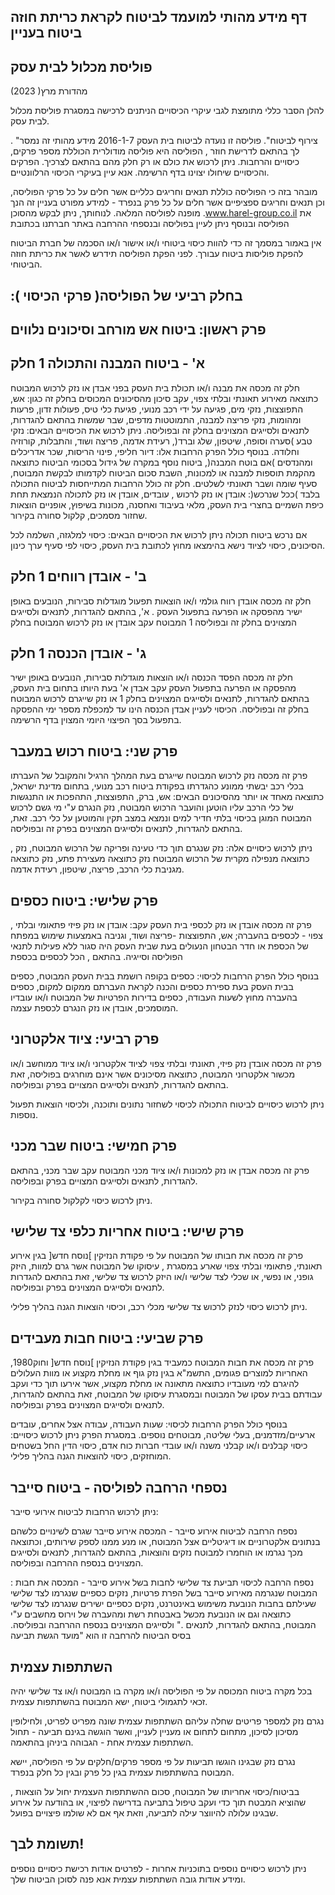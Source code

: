 <!-- image -->

## דף מידע מהותי למועמד לביטוח לקראת כריתת חוזה ביטוח בעניין

## פוליסת מכלול לבית עסק

(2023 )מהדורת מרץ

להלן הסבר כללי מתומצת לגבי עיקרי הכיסויים הניתנים לרכישה במסגרת פוליסת מכלול לבית עסק.

. "צירוף לביטוח". פוליסה זו נועדה לביטוח בית העסק 2016-1-7 מידע מהותי זה נמסר לך בהתאם לדרישת חוזר , הפוליסה היא פוליסה מודולרית הכוללת מספר פרקים, כיסויים והרחבות. ניתן לרכוש את כולם או רק חלק מהם בהתאם לצרכיך. הפרקים והכיסויים שיחולו יצוינו בדף הרשימה. אנא עיין בעיקרי הכיסוי הרלוונטיים.

מובהר בזה כי הפוליסה כוללת תנאים וחריגים כלליים אשר חלים על כל פרקי הפוליסה, וכן תנאים וחריגים ספציפיים אשר חלים על כל פרק בנפרד - למידע מפורט בעניין זה הנך מופנה לפוליסה המלאה. לנוחותך, ניתן לבקש מהסוכן .www.harel-group.co.il את הפוליסה ובנוסף ניתן לעיין בפוליסה ובנספחי ההרחבה באתר חברתנו בכתובת

אין באמור במסמך זה כדי להוות כיסוי ביטוחי ו/או אישור ו/או הסכמה של חברת הביטוח להפקת פוליסות ביטוח עבורך. לפני הפקת הפוליסה תידרש לאשר את כריתת חוזה הביטוחי.

<!-- image -->

## :( פרקי הכיסוי )בחלק רביעי של הפוליסה

## פרק ראשון: ביטוח אש מורחב וסיכונים נלווים

## א' - ביטוח המבנה והתכולה 1 חלק

חלק זה מכסה את מבנה ו/או תכולת בית העסק בפני אבדן או נזק לרכוש המבוטח כתוצאה מאירוע תאונתי ובלתי צפוי, עקב סיכון מהסיכונים המכוסים בחלק זה כגון: אש, התפוצצות, נזקי מים, פגיעה על ידי רכב מנועי, פגיעת כלי טיס, פעולות זדון, פרעות ומהומות, נזקי פריצה למבנה, התמוטטות מדפים, שבר שמשות בהתאם להגדרות, לתנאים ולסייגים המצוינים בחלק זה ובפוליסה. ניתן לרכוש את הכיסויים הבאים: נזקי טבע )סערה וסופה, שיטפון, שלג וברד(, רעידת אדמה, פריצה ושוד, והתבלות, קורוזיה וחלודה. בנוסף כולל הפרק הרחבות אלו: דיור חליפי, פינוי הריסות, שכר אדריכלים ומהנדסים )אם בוטח המבנה(, ביטוח נוסף במקרה של גידול בסכומי הביטוח כתוצאה מהקמת תוספות למבנה או למכונות, השבת סכום הביטוח לקדמותו לבקשת המבוטח, סעיף שומה ושבר תאונתי לשלטים. חלק זה כולל הרחבות המתייחסות לביטוח התכולה בלבד )ככל שנרכש(: אובדן או נזק לרכוש , עובדים, אובדן או נזק לתכולה הנמצאת תחת כיפת השמיים בחצרי בית העסק, מלאי בעיבוד ואחסנה, מכונות בשיפוץ, אופניים הוצאות שחזור מסמכים, קלקול סחורה בקירור.

אם נרכש ביטוח תכולה ניתן לרכוש  את הכיסויים  הבאים: כיסוי למלגזה, השלמה לכל הסיכונים, כיסוי לציוד נישא בהימצאו מחוץ לכתובת בית העסק, כיסוי לפי סעיף ערך כינון.

## ב' - אובדן רווחים 1 חלק

חלק זה מכסה אובדן רווח גולמי ו/או הוצאות תפעול מוגדלות סבירות, הנובעים באופן ישיר מהפסקה או הפרעה בתפעול העסק . א', בהתאם להגדרות, לתנאים ולסייגים המצוינים בחלק זה ובפוליסה 1 המבוטח עקב אובדן או נזק לרכוש המבוטח בחלק

## ג' - אובדן הכנסה 1 חלק

חלק זה מכסה הפסד הכנסה ו/או הוצאות מוגדלות סבירות, הנובעים באופן ישיר מהפסקה או הפרעה בתפעול העסק עקב אבדן א' בעת היותו בתחום בית העסק, בהתאם להגדרות, לתנאים ולסייגים המצוינים בחלק 1 או נזק שייגרם לרכוש המבוטח בחלק זה ובפוליסה. הכיסוי לעניין אבדן הכנסה הינו עד למכפלת מספר ימי ההפסקה בתפעול בסך הפיצוי היומי המצוין בדף הרשימה.

## פרק שני: ביטוח רכוש במעבר

פרק זה מכסה נזק לרכוש המבוטח שייגרם בעת המהלך הרגיל והמקובל של העברתו בכלי רכב יבשתי ממונע כהגדרתו בפקודת ביטוח רכב מנועי, בתחום מדינת ישראל, כתוצאה מאחד או יותר מהסיכונים הבאים: אש, ברק, התפוצצות, התהפכות או התנגשות של כלי הרכב עליו הוטען והועבר הרכוש המבוטח, נזק הנגרם ע"י מי גשם לרכוש המבוטח המוגן בכיסוי בלתי חדיר למים ונמצא במצב תקין והמוטען על כלי רכב. זאת, בהתאם להגדרות, לתנאים ולסייגים המצוינים בפרק זה ובפוליסה.

, ניתן לרכוש כיסויים אלה: נזק שנגרם תוך כדי טעינה ופריקה של הרכוש המבוטח, נזק כתוצאה מנפילה מקרית של הרכוש המבוטח נזק כתוצאה מעצירת פתע, נזק כתוצאה מגניבת כלי הרכב, פריצה, שיטפון, רעידת אדמה.

## פרק שלישי: ביטוח כספים

, פרק זה מכסה אובדן או נזק לכספי בית העסק עקב: אובדן או נזק פיזי פתאומי ובלתי צפוי - לכספים בהעברה; אש, התפוצצות -פריצה ושוד, וגניבה באמצעות שימוש במפתח של הכספת או חדר הבטחון הנעולים בעת שבית העסק היה סגור ללא פעילות לתנאי הפוליסה וסייגיה. בהתאם , הכל לכספים בכספת

בנוסף כולל הפרק הרחבות לכיסוי: כספים בקופה רושמת בבית העסק המבוטח, כספים בבית העסק בעת ספירת כספים והכנה לקראת העברתם ממקום למקום, כספים בהעברה מחוץ לשעות העבודה, כספים בדירות הפרטיות של המבוטח ו/או עובדיו המוסמכים, אובדן או נזק הנגרם לכספת עצמה.

<!-- image -->

## פרק רביעי: ציוד אלקטרוני

פרק זה מכסה אובדן נזק פיזי, תאונתי ובלתי צפוי לציוד אלקטרוני ו/או ציוד ממוחשב ו/או מכשור אלקטרוני המבוטח, כתוצאה מסיכונים אשר אינם מוחרגים בפוליסה, זאת בהתאם להגדרות, לתנאים ולסייגים המצויים בפרק ובפוליסה.

ניתן לרכוש כיסויים לביטוח התכולה לכיסוי לשחזור נתונים ותוכנה, ולכיסוי הוצאות תפעול נוספות.

## פרק חמישי: ביטוח שבר מכני

פרק זה מכסה אבדן או נזק למכונות ו/או ציוד מכני המבוטח עקב שבר מכני, בהתאם להגדרות, לתנאים ולסייגים המצויים בפרק ובפוליסה.

ניתן לרכוש כיסוי לקלקול סחורה בקירור.

## פרק שישי: ביטוח אחריות כלפי צד שלישי

פרק זה מכסה את חבותו של המבוטח על פי פקודת הנזיקין ]נוסח חדש[ בגין אירוע תאונתי, פתאומי ובלתי צפוי שארע במסגרת , עיסוקו של המבוטח אשר גרם למוות, היזק גופני, או נפשי, או שכלי לצד שלישי ו/או היזק לרכוש צד שלישי, זאת בהתאם להגדרות לתנאים ולסייגים המצוינים בפרק ובפוליסה.

ניתן לרכוש כיסוי לנזק לרכוש צד שלישי מכלי רכב, וכיסוי הוצאות הגנה בהליך פלילי.

## פרק שביעי: ביטוח חבות מעבידים

,1980פרק זה מכסה את חבות המבוטח כמעביד בגין פקודת הנזיקין ]נוסח חדש[ וחוק האחריות למוצרים פגומים, התשמ"א בגין נזק גוף או מחלת מקצוע או מוות העלולים להיגרם למי מעובדיו כתוצאה מתאונה או מחלת מקצוע, אשר אירעו תוך כדי ועקב עבודתם בבית עסקו של המבוטח ובמסגרת עיסוקו של המבוטח, זאת בהתאם להגדרות, לתנאים ולסייגים המצוינים בפרק ובפוליסה.

בנוסף כולל הפרק הרחבות לכיסוי: שעות העבודה, עבודה אצל אחרים, עובדים ארעיים/מזדמנים, בעלי שליטה, מבוטחים נוספים. במסגרת הפרק ניתן לרכוש כיסויים: כיסוי קבלנים ו/או קבלני משנה ו/או עובדי חברות כוח אדם, כיסוי הדין החל בשטחים המוחזקים, כיסוי להוצאות הגנה בהליך פלילי.

## נספחי הרחבה לפוליסה - ביטוח סייבר

ניתן לרכוש הרחבות לביטוח אירועי סייבר:

נספח הרחבה לביטוח אירוע סייבר - המכסה אירוע סייבר שגרם לשינויים כלשהם בנתונים אלקטרוניים או דיגיטליים אצל המבוטח, או מנע ממנו לספק שירותים, וכתוצאה מכך נגרמו או הוחמרו למבוטח נזקים והוצאות, בהתאם להגדרות, לתנאים ולסייגים המצוינים בנספח ההרחבה ובפוליסה.

: נספח הרחבה לכיסוי תביעת צד שלישי לחבות בשל אירוע סייבר - המכסה את חבות המבוטח שנגרמה מאירוע סייבר בשל הפרת פרטיות, נזקים כספיים שנגרמו לצד שלישי שעילתם בחבות הנובעת משימוש באינטרנט, נזקים כספיים ישירים שנגרמו לצד שלישי כתוצאה וגם או הנובעת מכשל באבטחת רשת ומהעברה של וירוס מחשבים ע"י המבוטח, בהתאם להגדרות, לתנאים ." ולסייגים המצוינים בנספח ההרחבה ובפוליסה. בסיס הביטוח להרחבה זו הוא "מועד הגשת תביעה

## השתתפות עצמית

בכל מקרה ביטוח המכוסה על פי הפוליסה ו/או מקרה בו המבוטח ו/או צד שלישי יהיה זכאי לתגמולי ביטוח, ישא המבוטח בהשתתפות עצמית.

נגרם נזק למספר פריטים שחלה עליהם השתתפות עצמית שונה מפריט לפריט, ולחילופין מסיכון לסיכון, מתחום לתחום או מעניין לעניין, ואשר הוגשה בגינם תביעה - תחול השתתפות עצמית אחת - הגבוהה ביניהן בהתאמה.

נגרם נזק שבגינו הוגשו תביעות על פי מספר פרקים/חלקים על פי הפוליסה, יישא המבוטח בהשתתפות עצמית בגין כל פרק ובגין כל חלק בנפרד.

, בביטוח/כיסוי אחריותו של המבוטח, סכום ההשתתפות העצמית יחול על הוצאות שהוציא המבטח תוך כדי ועקב טיפול בתביעה בדרישה לפיצוי, או בהודעה על אירוע שבגינו עלולה להיווצר עילה לתביעה, וזאת אף אם לא שולמו פיצויים בפועל.

<!-- image -->

## תשומת לבך!

ניתן לרכוש כיסויים נוספים בתוכניות אחרות - לפרטים אודות רכישת כיסויים נוספים ומידע אודות גובה השתתפות עצמית אנא פנה לסוכן הביטוח שלך.